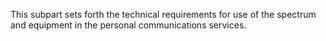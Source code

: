 This subpart sets forth the technical requirements for use of the spectrum and equipment in the personal communications services.

